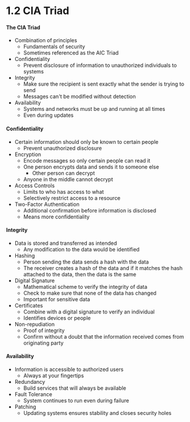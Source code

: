 # 1.2 CIA Triad

#### The CIA Triad
- Combination of principles
    - Fundamentals of security
    - Sometimes referenced as the AIC Triad
- Confidentiality
    - Prevent disclosure of information to unauthorized individuals to systems
- Integrity
    - Make sure the recipient is sent exactly what the sender is trying to send
    - Messages can't be modified without detection
- Availability
    - Systems and networks must be up and running at all times
    - Even during updates

#### Confidentiality
- Certain information should only be known to certain people
    - Prevent unauthorized disclosure
- Encryption
    - Encode messages so only certain people can read it
    - One person encrypts data and sends it to someone else
        - Other person can decrypt
    - Anyone in the middle cannot decrypt
- Access Controls
    - Limits to who has access to what
    - Selectively restrict access to a resource
- Two-Factor Authentication
    - Additional confirmation before information is disclosed
    - Means more confidentiality

#### Integrity
- Data is stored and transferred as intended
    - Any modification to the data would be identified
- Hashing
    - Person sending the data sends a hash with the data
    - The receiver creates a hash of the data and if it matches the hash attached to the data, then the data is the same
- Digital Signature
    - Mathematical scheme to verify the integrity of data
    - Check to make sure that none of the data has changed
    - Important for sensitive data
- Certificates
    - Combine with a digital signature to verify an individual
    - Identifies devices or people
- Non-repudiation
    - Proof of integrity
    - Confirm without a doubt that the information received comes from originating party

#### Availability
- Information is accessible to authorized users
    - Always at your fingertips
- Redundancy
    - Build services that will always be available
- Fault Tolerance
    - System continues to run even during failure
- Patching
    - Updating systems ensures stability and closes security holes